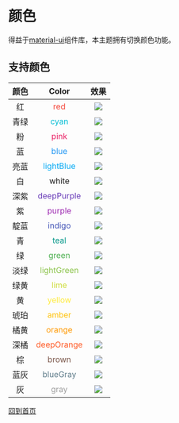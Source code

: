 # 颜色

得益于[material-ui](http://www.material-ui.com)组件库，本主题拥有切换颜色功能。

## 支持颜色
| 颜色       | Color      | 效果       |
|:---------:|:---------:|:----------:|
红| <span style="color:#F44336">red</span> | ![](https://img.shields.io/badge/color-red-F44336.svg)
青绿|<span style="color:#00BCD4">cyan</span> | ![](https://img.shields.io/badge/color-cyan-00BCD4.svg)
粉|<span style="color:#E91E63">pink</span>  | ![](https://img.shields.io/badge/color-pink-E91E63.svg)
蓝|<span style="color:#2196F3">blue</span> | ![](https://img.shields.io/badge/color-blue-2196F3.svg)
亮蓝|<span style="color:#03A9F4">lightBlue</span> | ![](https://img.shields.io/badge/color-lightBlue-03A9F4.svg)
白|<span style="color:#f1f3f4,background-color:#000">white</span> | ![](https://img.shields.io/badge/color-white-f1f3f4.svg)
深紫|<span style="color:#673AB7">deepPurple</span> | ![](https://img.shields.io/badge/color-deepPurple-673AB7.svg)
紫|<span style="color:#9C27B0">purple</span> |![](https://img.shields.io/badge/color-purple-9C27B0.svg)
靛蓝|<span style="color:#3F51B5">indigo</span> | ![](https://img.shields.io/badge/color-indigo-3F51B5.svg)
青|<span style="color:#009688">teal</span> | ![](https://img.shields.io/badge/color-teal-009688.svg)
绿|<span style="color:#4CAF50">green</span> | ![](https://img.shields.io/badge/color-green-4CAF50.svg)
淡绿|<span style="color:#8BC34A">lightGreen</span>| ![](https://img.shields.io/badge/color-lightGreen-8BC34A.svg)
绿黄|<span style="color:#CDDC39">lime</span> | ![](https://img.shields.io/badge/color-lime-CDDC39.svg)
黄|<span style="color:#FFEB3B">yellow</span> | ![](https://img.shields.io/badge/color-yellow-FFEB3B.svg)
琥珀|<span style="color:#FFC107">amber</span>| ![](https://img.shields.io/badge/color-amber-FFC107.svg)
橘黄|<span style="color:#FF9800">orange</span>| ![](https://img.shields.io/badge/color-orange-FF9800.svg)
深橘|<span style="color:#FF5722">deepOrange</span> | ![](https://img.shields.io/badge/color-deepOrange-FF5722.svg)
棕|<span style="color:#795548">brown</span> | ![](https://img.shields.io/badge/color-brown-795548.svg)
蓝灰|<span style="color:#607D8B">blueGray</span> |![](https://img.shields.io/badge/color-blueGray-607D8B.svg)
灰|<span style="color:#9E9E9E">gray</span> |![](https://img.shields.io/badge/color-gray-9E9E9E.svg)

[回到首页](./README.md)
